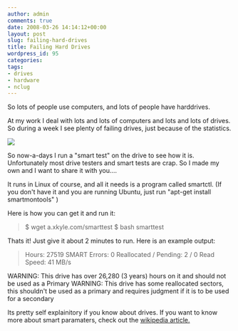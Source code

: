 ```yaml
---
author: admin
comments: true
date: 2008-03-26 14:14:12+00:00
layout: post
slug: failing-hard-drives
title: Failing Hard Drives
wordpress_id: 95
categories:
tags:
- drives
- hardware
- nclug
---
```


So lots of people use computers, and lots of people have harddrives.

At my work I deal with lots and lots of computers and lots and lots of drives. So during a week I see plenty of failing drives, just because of the statistics.

![](http://www.techchee.com/wp-content/uploads/2007/11/double-boil-your-failed-hard-drive-to-recover-its-precious-data-271107.jpg)

So now-a-days I run a "smart test" on the drive to see how it is. Unfortunately most drive testers and smart tests are crap. So I made my own and I want to share it with you....

It runs in Linux of course, and all it needs is a program called smartctl. (If you don't have it and you are running Ubuntu, just run "apt-get install smartmontools" )

Here is how you can get it and run it:


> $ wget a.xkyle.com/smarttest
$ bash smarttest


Thats it! Just give it about 2 minutes to run.  Here is an example output:


> Hours: 27519
SMART Errors: 0
Reallocated / Pending: 2 / 0
Read Speed: 41 MB/s

WARNING: This drive has over 26,280 (3 years) hours on it and should not be used as a Primary
WARNING: This drive has some reallocated sectors, this shouldn't be used as a primary and requires judgment if it is to be used for a secondary


Its  pretty self explainitory if you know about drives. If you want to know more about smart paramaters, check out the [wikipedia article.](http://en.wikipedia.org/wiki/Self-Monitoring,_Analysis,_and_Reporting_Technology)
